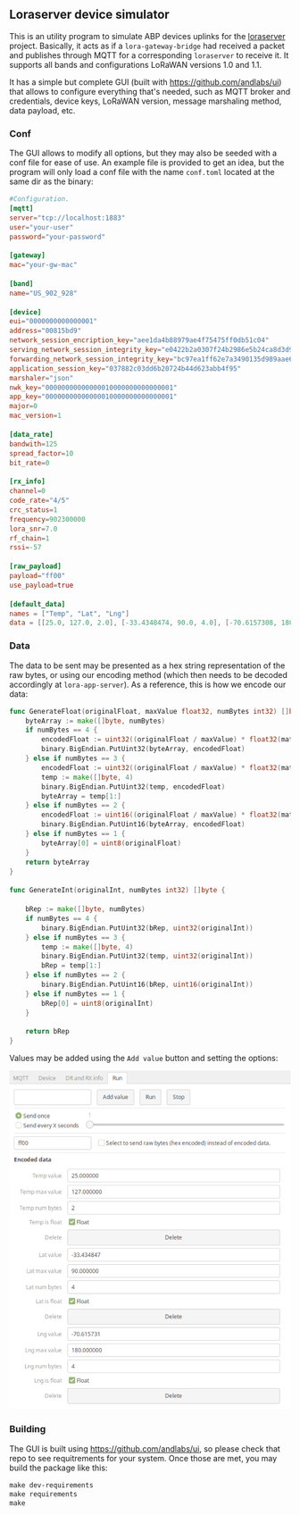 ## Loraserver device simulator

This is an utility program to simulate ABP devices uplinks for the [loraserver](https://loraserver.io) project.  Basically, it acts as if a `lora-gateway-bridge` had received a packet and publishes through MQTT for a corresponding `loraserver` to receive it.
It supports all bands and configurations LoRaWAN versions 1.0 and 1.1.  

It has a simple but complete GUI (built with https://github.com/andlabs/ui) that allows to configure everything that's needed, such as MQTT broker and credentials, device keys, LoRaWAN version, message marshaling method, data payload, etc.  

### Conf

The GUI allows to modify all options, but they may also be seeded with a conf file for ease of use. An example file is provided to get an idea, but the program will only load a conf file with the name `conf.toml` located at the same dir as the binary:

```toml
#Configuration.
[mqtt]
server="tcp://localhost:1883"
user="your-user"
password="your-password"

[gateway]
mac="your-gw-mac"

[band]
name="US_902_928"

[device]
eui="0000000000000001"
address="00815bd9"
network_session_encription_key="aee1da4b88979ae4f75475ff0db51c04"
serving_network_session_integrity_key="e0422b2a0307f24b2986e5b24ca8d3d9"
forwarding_network_session_integrity_key="bc97ea1ff62e7a3490135d989aae6bca"
application_session_key="037882c03dd6b20724b44d623abb4f95"
marshaler="json"
nwk_key="00000000000000010000000000000001"
app_key="00000000000000010000000000000001"
major=0
mac_version=1

[data_rate]
bandwith=125
spread_factor=10
bit_rate=0

[rx_info]
channel=0
code_rate="4/5"
crc_status=1
frequency=902300000
lora_snr=7.0
rf_chain=1
rssi=-57

[raw_payload]
payload="ff00"
use_payload=true

[default_data]
names = ["Temp", "Lat", "Lng"]
data = [[25.0, 127.0, 2.0], [-33.4348474, 90.0, 4.0], [-70.6157308, 180.0, 4.0]]
```

### Data

The data to be sent may be presented as a hex string representation of the raw bytes, or using our encoding method (which then needs to be decoded accordingly at `lora-app-server`). As a reference, this is how we encode our data:

```go
func GenerateFloat(originalFloat, maxValue float32, numBytes int32) []byte {
	byteArray := make([]byte, numBytes)
	if numBytes == 4 {
		encodedFloat := uint32((originalFloat / maxValue) * float32(math.Pow(2, 31)))
		binary.BigEndian.PutUint32(byteArray, encodedFloat)
	} else if numBytes == 3 {
		encodedFloat := uint32((originalFloat / maxValue) * float32(math.Pow(2, 23)))
		temp := make([]byte, 4)
		binary.BigEndian.PutUint32(temp, encodedFloat)
		byteArray = temp[1:]
	} else if numBytes == 2 {
		encodedFloat := uint16((originalFloat / maxValue) * float32(math.Pow(2, 15)))
		binary.BigEndian.PutUint16(byteArray, encodedFloat)
	} else if numBytes == 1 {
		byteArray[0] = uint8(originalFloat)
	}
	return byteArray
}

func GenerateInt(originalInt, numBytes int32) []byte {

	bRep := make([]byte, numBytes)
	if numBytes == 4 {
		binary.BigEndian.PutUint32(bRep, uint32(originalInt))
	} else if numBytes == 3 {
		temp := make([]byte, 4)
		binary.BigEndian.PutUint32(temp, uint32(originalInt))
		bRep = temp[1:]
	} else if numBytes == 2 {
		binary.BigEndian.PutUint16(bRep, uint16(originalInt))
	} else if numBytes == 1 {
		bRep[0] = uint8(originalInt)
	}

	return bRep
}
```

Values may be added using the `Add value` button and setting the options:

![](images/data_encoding.png?raw=true)

### Building

The GUI is built using https://github.com/andlabs/ui, so please check that repo to see requitrements for your system. Once those are met, you may build the package like this: 

```
make dev-requirements
make requirements
make
```